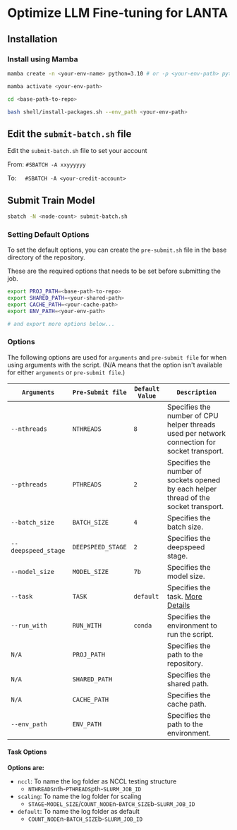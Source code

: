 # Optimize LLM Fine-tuning for LANTA

## Installation

### Install using Mamba

```bash
mamba create -n <your-env-name> python=3.10 # or -p <your-env-path> python=3.10

mamba activate <your-env-path>

cd <base-path-to-repo>

bash shell/install-packages.sh --env_path <your-env-path>
```

## Edit the `submit-batch.sh` file

Edit the `submit-batch.sh` file to set your account

From:  `#SBATCH -A xxyyyyyy`

To:&nbsp;&nbsp;&nbsp;&nbsp; `#SBATCH -A <your-credit-account>`

## Submit Train Model

```bash
sbatch -N <node-count> submit-batch.sh
```

### Setting Default Options

To set the default options, you can create the `pre-submit.sh` file in the base directory of the repository.

These are the required options that needs to be set before submitting the job.

```bash
export PROJ_PATH=<base-path-to-repo>
export SHARED_PATH=<your-shared-path>
export CACHE_PATH=<your-cache-path>
export ENV_PATH=<your-env-path>

# and export more options below...
```

### Options

The following options are used for `arguments` and `pre-submit file` for when using arguments with the script.
(N/A means that the option isn't available for either `arguments` or `pre-submit file`.)

| `Arguments`         | `Pre-Submit file` | `Default Value` | `Description`                                                                                |
| ------------------- | ----------------- | --------------- | -------------------------------------------------------------------------------------------- |
| `--nthreads`        | `NTHREADS`        | `8`             | Specifies the number of CPU helper threads used per network connection for socket transport. |
| `--pthreads`        | `PTHREADS`        | `2`             | Specifies the number of sockets opened by each helper thread of the socket transport.        |
| `--batch_size`      | `BATCH_SIZE`      | `4`             | Specifies the batch size.                                                                    |
| `--deepspeed_stage` | `DEEPSPEED_STAGE` | `2`             | Specifies the deepspeed stage.                                                               |
| `--model_size`      | `MODEL_SIZE`      | `7b`            | Specifies the model size.                                                                    |
| `--task`            | `TASK`            | `default`       | Specifies the task. [More Details](#task-options)                                            |
| `--run_with`        | `RUN_WITH`        | `conda`         | Specifies the environment to run the script.                                                 |
| `N/A`               | `PROJ_PATH`       |                 | Specifies the path to the repository.                                                        |
| `N/A`               | `SHARED_PATH`     |                 | Specifies the shared path.                                                                   |
| `N/A`               | `CACHE_PATH`      |                 | Specifies the cache path.                                                                    |
| `--env_path`        | `ENV_PATH`        |                 | Specifies the path to the environment.                                                       |

#### Task Options

**Options are:**

- `nccl`: To name the log folder as NCCL testing structure
  - `NTHREADS`nth-`PTHREADS`pth-`SLURM_JOB_ID`
- `scaling`: To name the log folder for scaling
  - `STAGE`-`MODEL_SIZE`/`COUNT_NODE`n-`BATCH_SIZE`b-`SLURM_JOB_ID`
- `default`: To name the log folder as default
  - `COUNT_NODE`n-`BATCH_SIZE`b-`SLURM_JOB_ID`
